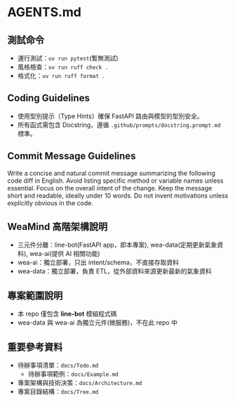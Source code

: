 # AGENTS.md

## 測試命令

- 運行測試：`uv run pytest`(暫無測試)
- 風格檢查：`uv run ruff check .`
- 格式化：`uv run ruff format .`

## Coding Guidelines

- 使用型別提示（Type Hints）確保 FastAPI 路由與模型的型別安全。
- 所有函式需包含 Docstring，遵循 `.github/prompts/docstring.prompt.md` 標準。

## Commit Message Guidelines

Write a concise and natural commit message summarizing the following code diff in English. Avoid listing specific method or variable names unless essential. Focus on the overall intent of the change. Keep the message short and readable, ideally under 10 words. Do not invent motivations unless explicitly obvious in the code.

## WeaMind 高階架構說明

- 三元件分離：line-bot(FastAPI app，即本專案), wea-data(定期更新氣象資料), wea-ai(提供 AI 相關功能)
- wea-ai：獨立部署，只出 intent/schema，不直接存取資料
- wea-data：獨立部署，負責 ETL，從外部資料來源更新最新的氣象資料

## 專案範圍說明

- 本 repo 僅包含 **line-bot** 模組程式碼
- wea-data 與 wea-ai 為獨立元件(微服務)，不在此 repo 中

## 重要參考資料

- 待辦事項清單：`docs/Todo.md`
  - 待辦事項範例：`docs/Example.md`
- 專案架構與技術決策：`docs/Architecture.md`
- 專案目錄結構：`docs/Tree.md`

